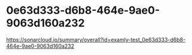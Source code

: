 # 0e63d333-d6b8-464e-9ae0-9063d160a232
https://sonarcloud.io/summary/overall?id=examly-test_0e63d333-d6b8-464e-9ae0-9063d160a232
